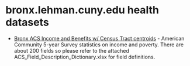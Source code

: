 # bronx.lehman.cuny.edu health datasets
* [Bronx ACS Income and Benefits w/ Census Tract centroids](https://bronx.lehman.cuny.edu/d/jqbw-4bjn) - American Community 5-year Survey statistics on income and poverty. There are about 200 fields so please refer to the attached ACS_Field_Description_Dictionary.xlsx for field definitions.
